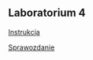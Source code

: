 ## Laboratorium 4

[Instrukcja](https://github.com/pmaczuga/mowinit/blob/master/lab4/Instrukcja.pdf)

[Sprawozdanie](https://github.com/pmaczuga/mowinit/blob/master/lab4/lab4.pdf)
